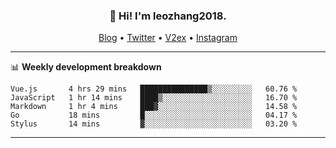 <h3 align="center">👋 Hi! I'm leozhang2018.</h3>
<p align="center">
  <a href="https://code.leozhang2018.me">Blog</a> •
  <a href="https://twitter.com/leozhang2018">Twitter</a> •
  <a href="https://www.v2ex.com/member/leozhang">V2ex</a> •
  <a href="https://www.instagram.com/leozhanghere">Instagram</a>
</p>

-------

📊 **Weekly development breakdown**
<!--START_SECTION:waka-->
```text
Vue.js       4 hrs 29 mins   ███████████████▒░░░░░░░░░   60.76 % 
JavaScript   1 hr 14 mins    ████▒░░░░░░░░░░░░░░░░░░░░   16.70 % 
Markdown     1 hr 4 mins     ███▓░░░░░░░░░░░░░░░░░░░░░   14.58 % 
Go           18 mins         █░░░░░░░░░░░░░░░░░░░░░░░░   04.17 % 
Stylus       14 mins         ▓░░░░░░░░░░░░░░░░░░░░░░░░   03.20 % 
```
<!--END_SECTION:waka-->
-------
